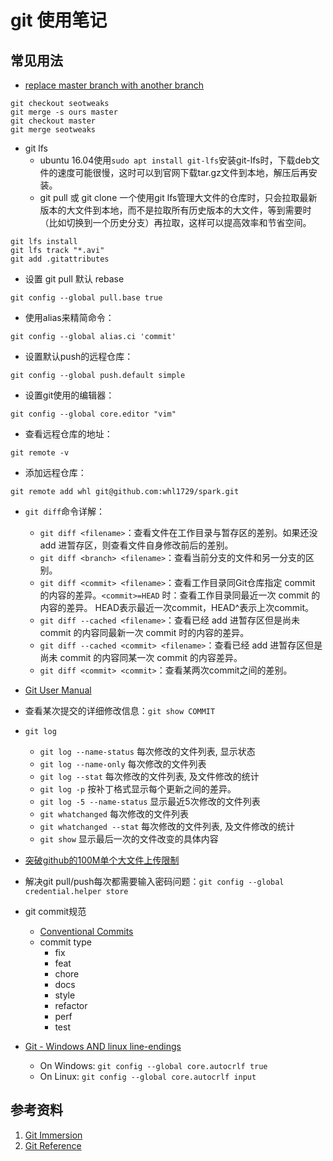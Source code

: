 # git 使用笔记

## 常见用法

- [replace master branch with another branch][replace_master]

  [replace_master]: https://stackoverflow.com/questions/2862590/how-to-replace-master-branch-in-git-entirely-from-another-branch

```shell
git checkout seotweaks
git merge -s ours master
git checkout master
git merge seotweaks
```

- git lfs
  - ubuntu 16.04使用`sudo apt install git-lfs`安装git-lfs时，下载deb文件的速度可能很慢，这时可以到官网下载tar.gz文件到本地，解压后再安装。
  - git pull 或 git clone 一个使用git lfs管理大文件的仓库时，只会拉取最新版本的大文件到本地，而不是拉取所有历史版本的大文件，等到需要时（比如切换到一个历史分支）再拉取，这样可以提高效率和节省空间。

```shell
git lfs install
git lfs track "*.avi"
git add .gitattributes
```

- 设置 git pull 默认 rebase

```shell
git config --global pull.base true
```

- 使用alias来精简命令：

```shell
git config --global alias.ci 'commit'
```

- 设置默认push的远程仓库：

```shell
git config --global push.default simple
```

- 设置git使用的编辑器：

```shell
git config --global core.editor "vim"
```

- 查看远程仓库的地址：

```shell
git remote -v
```

- 添加远程仓库：

```shell
git remote add whl git@github.com:whl1729/spark.git
```

- `git diff`命令详解：
  - `git diff <filename>`：查看文件在工作目录与暂存区的差别。如果还没 add 进暂存区，则查看文件自身修改前后的差别。
  - `git diff <branch> <filename>`：查看当前分支的文件和另一分支的区别。
  - `git diff <commit> <filename>`：查看工作目录同Git仓库指定 commit 的内容的差异。`<commit>=HEAD` 时：查看工作目录同最近一次 commit 的内容的差异。
                                    HEAD表示最近一次commit，HEAD^表示上次commit。
  - `git diff --cached <filename>`：查看已经 add 进暂存区但是尚未 commit 的内容同最新一次 commit 时的内容的差异。
  - `git diff --cached <commit> <filename>`：查看已经 add 进暂存区但是尚未 commit 的内容同某一次 commit 的内容差异。
  - `git diff <commit> <commit>`：查看某两次commit之间的差别。

- [Git User Manual](https://mirrors.edge.kernel.org/pub/software/scm/git/docs/user-manual.html)

- 查看某次提交的详细修改信息：`git show COMMIT`

- `git log`
  - `git log --name-status` 每次修改的文件列表, 显示状态
  - `git log --name-only` 每次修改的文件列表
  - `git log --stat` 每次修改的文件列表, 及文件修改的统计
  - `git log -p` 按补丁格式显示每个更新之间的差异。
  - `git log -5 --name-status` 显示最近5次修改的文件列表
  - `git whatchanged` 每次修改的文件列表
  - `git whatchanged --stat` 每次修改的文件列表, 及文件修改的统计
  - `git show` 显示最后一次的文件改变的具体内容

- [突破github的100M单个大文件上传限制](https://blog.csdn.net/Tyro_java/article/details/53440666)

- 解决git pull/push每次都需要输入密码问题：`git config --global credential.helper store`

- git commit规范
  - [Conventional Commits](https://www.conventionalcommits.org/en/v--0/)
  - commit type
    - fix
    - feat
    - chore
    - docs
    - style
    - refactor
    - perf
    - test

- [Git - Windows AND linux line-endings](https://stackoverflow.com/questions/34610705/git-windows-and-linux-line-endings)
  - On Windows: `git config --global core.autocrlf true`
  - On Linux: `git config --global core.autocrlf input`

## 参考资料

1. [Git Immersion](https://gitimmersion.com/index.html)
2. [Git Reference](http://git.github.io/git-reference/)
